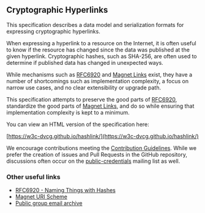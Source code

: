 ## Cryptographic Hyperlinks

This specification describes a data model and serialization formats for 
expressing cryptographic hyperlinks.

When expressing a hyperlink to a resource on the Internet, it is often useful
to know if the resource has changed since the data was published at the given
hyperlink. Cryptographic hashes, such as SHA-256, are often used to determine 
if published data has changed in unexpected ways. 

While mechanisms such as [RFC6920](https://tools.ietf.org/html/rfc6920) and
[Magnet Links](https://en.wikipedia.org/wiki/Magnet_URI_scheme) exist, they
have a number of shortcomings such as implementation complexity, a focus on 
narrow use cases, and no clear extensibility or upgrade path.

This specification attempts to preserve the good parts of 
[RFC6920](https://tools.ietf.org/html/rfc6920), standardize the good parts of
[Magnet Links](https://en.wikipedia.org/wiki/Magnet_URI_scheme), and do so 
while ensuring that implementation complexity is kept to a minimum.

You can view an HTML version of the specification here:

[https://w3c-dvcg.github.io/hashlink/](https://w3c-dvcg.github.io/hashlink/)

We encourage contributions meeting the [Contribution
Guidelines](CONTRIBUTING.md).  While we prefer the creation of issues
and Pull Requests in the GitHub repository, discussions often occur
on the
[public-credentials](http://lists.w3.org/Archives/Public/public-credentials/)
mailing list as well.

### Other useful links
* [RFC6920 - Naming Things with Hashes](https://tools.ietf.org/html/rfc6920)
* [Magnet URI Scheme](https://en.wikipedia.org/wiki/Magnet_URI_scheme)
* [Public group email archive](https://lists.w3.org/Archives/Public/public-credentials/)
